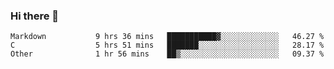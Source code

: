 ### Hi there 👋

<!--
**WShiBin/WShiBin** is a ✨ _special_ ✨ repository because its `README.md` (this file) appears on your GitHub profile.

Here are some ideas to get you started:

- 🔭 I’m currently working on ...
- 🌱 I’m currently learning ...
- 👯 I’m looking to collaborate on ...
- 🤔 I’m looking for help with ...
- 💬 Ask me about ...
- 📫 How to reach me: ...
- 😄 Pronouns: ...
- ⚡ Fun fact: ...
-->

<!--START_SECTION:waka-->

```text
Markdown           9 hrs 36 mins   ███████████▓░░░░░░░░░░░░░   46.27 %
C                  5 hrs 51 mins   ███████░░░░░░░░░░░░░░░░░░   28.17 %
Other              1 hr 56 mins    ██▒░░░░░░░░░░░░░░░░░░░░░░   09.37 %
```

<!--END_SECTION:waka-->
